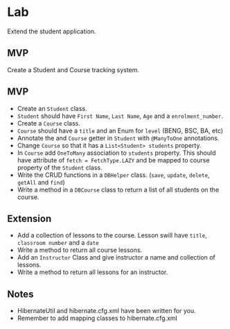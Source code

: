 # Lab

Extend the student application.

## MVP
Create a Student and Course tracking system.

## MVP

- Create an `Student` class.
- `Student` should have `First Name`, `Last Name`, `Age` and a `enrolment_number`.
- Create a `Course` class.
- `Course` should have a `title` and an Enum for `level` (BENG, BSC, BA, etc)
- Annotate the and `Course` getter in `Student` with `@ManyToOne` annotations.
- Change `Course` so that it has a `List<Student> students` property.
- In `Course` add `OneToMany` association to `students` property. This should have attribute of `fetch = FetchType.LAZY` and be mapped to course property of the `Student` class.
- Write the CRUD functions in a `DBHelper` class. (`save`, `update`, `delete`, `getAll` and `find`)
- Write a method in a `DBCourse` class to return a list of all students on the course.


## Extension

- Add a collection of lessons to the course.  Lesson swill have `title`, `classroom number` and a `date`
- Write a method to return all course lessons.
- Add an `Instructor` Class and give instructor a name and collection of lessons.
- Write a method to return all lessons for an instructor.


## Notes

- HibernateUtil and hibernate.cfg.xml have been written for you.
- Remember to add mapping classes to hibernate.cfg.xml